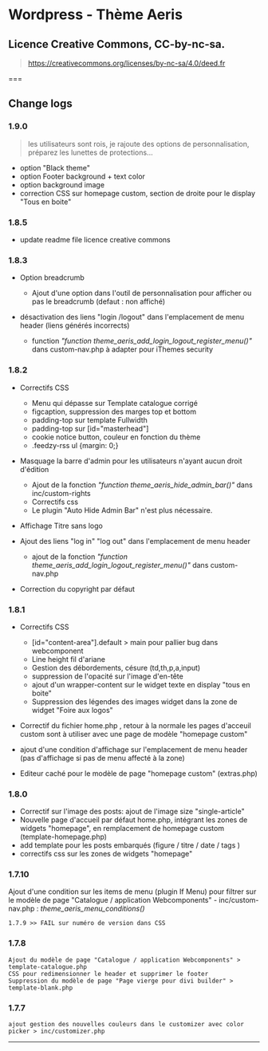 # Wordpress - Thème Aeris 

## Licence Creative Commons, CC-by-nc-sa. 
> https://creativecommons.org/licenses/by-nc-sa/4.0/deed.fr 

===

## Change logs

### 1.9.0
> les utilisateurs sont rois, je rajoute des options de personnalisation, préparez les lunettes de protections...
- option "Black theme" 
- option Footer background + text color 
- option background image 
- correction CSS sur homepage custom, section de droite pour le display "Tous en boite"

### 1.8.5
- update readme file licence creative commons

### 1.8.3
- Option breadcrumb
    - Ajout d'une option dans l'outil de personnalisation pour afficher ou pas le breadcrumb (defaut : non affiché)

- désactivation des liens "login /logout" dans l'emplacement de menu header (liens générés incorrects)
    - function *"function theme_aeris_add_login_logout_register_menu()"* dans custom-nav.php à adapter pour iThemes security

### 1.8.2

- Correctifs CSS
    - Menu qui dépasse sur Template catalogue corrigé
    - figcaption, suppression des marges top et bottom
    - padding-top sur template Fullwidth
    - padding-top sur [id="masterhead"]
    - cookie notice button, couleur en fonction du thème
    - .feedzy-rss ul {margin: 0;}

-  Masquage la barre d'admin pour les utilisateurs n'ayant aucun droit d'édition
    - Ajout de la fonction *"function theme_aeris_hide_admin_bar()"* dans inc/custom-rights
    - Correctifs css
    - Le plugin "Auto Hide Admin Bar" n'est plus nécessaire.

- Affichage Titre sans logo

- Ajout des liens "log in" "log out" dans l'emplacement de menu header
    - ajout de la fonction *"function theme_aeris_add_login_logout_register_menu()"* dans custom-nav.php

- Correction du copyright par défaut

### 1.8.1

- Correctifs CSS 
    - [id="content-area"].default > main pour pallier bug dans webcomponent
    - Line height fil d'ariane
    - Gestion des débordements, césure (td,th,p,a,input)
    - suppression de l'opacité sur l'image d'en-tête
    - ajout d'un wrapper-content sur le widget texte en display "tous en boite"
    - Suppression des légendes des images widget dans la zone de widget "Foire aux logos"

- Correctif du fichier home.php , retour à la normale
    les pages d'acceuil custom sont à utiliser avec une page de modèle "homepage custom"

- ajout d'une condition d'affichage sur l'emplacement de menu header (pas d'affichage si pas de menu affecté à la zone)
- Editeur caché pour le modèle de page "homepage custom" (extras.php)

### 1.8.0

- Correctif sur l'image des posts: ajout de l'image size "single-article"
- Nouvelle page d'accueil par défaut home.php, intégrant les zones de widgets "homepage", en remplacement de homepage custom (template-homepage.php)
- add template pour les posts embarqués (figure / titre / date / tags )
- correctifs css sur les zones de widgets "homepage"


### 1.7.10

Ajout d'une condition sur les items de menu (plugin If Menu) pour filtrer sur le modèle de page "Catalogue / application Webcomponents" 
    - inc/custom-nav.php : *theme_aeris_menu_conditions()*

    1.7.9 >> FAIL sur numéro de version dans CSS

### 1.7.8

    Ajout du modèle de page "Catalogue / application Webcomponents" > template-catalogue.php
    CSS pour redimensionner le header et supprimer le footer
    Suppression du modèle de page "Page vierge pour divi builder" > template-blank.php

### 1.7.7

    ajout gestion des nouvelles couleurs dans le customizer avec color picker > inc/customizer.php


---------------


